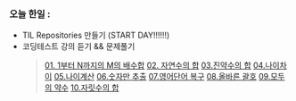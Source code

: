 ### 오늘 한일 : 
  - TIL Repositories 만들기 (START DAY!!!!!!)
  - 코딩테스트 강의 듣기 && 문제풀기
    >[01. 1부터 N까지의 M의 배수합](https://github.com/SeungMin2001/TIL/blob/main/CodingTest/01.%201%EB%B6%80%ED%84%B0%20N%EA%B9%8C%EC%A7%80%EC%9D%98%20M%EC%9D%98%20%EB%B0%B0%EC%88%98%ED%95%A9.md)
    >[02. 자연수의 합](https://github.com/SeungMin2001/TIL/blob/main/CodingTest/02.%20%EC%9E%90%EC%97%B0%EC%88%98%EC%9D%98%20%ED%95%A9.md)
    >[03.진약수의 합](https://github.com/SeungMin2001/TIL/blob/main/CodingTest/03.%EC%A7%84%EC%95%BD%EC%88%98%EC%9D%98%20%ED%95%A9.md)
    >[04.나이차이](https://github.com/SeungMin2001/TIL/blob/main/CodingTest/04.%EB%82%98%EC%9D%B4%EC%B0%A8%EC%9D%B4.md)
    >[05.나이계산](https://github.com/SeungMin2001/TIL/blob/main/CodingTest/05.%EB%82%98%EC%9D%B4%EA%B3%84%EC%82%B0.md)
    >[06.숫자만 추출](https://github.com/SeungMin2001/TIL/blob/main/CodingTest/06.%EC%88%AB%EC%9E%90%EB%A7%8C%20%EC%B6%94%EC%B6%9C.md)
    >[07.영어단어 복구](https://github.com/SeungMin2001/TIL/blob/main/CodingTest/07.%EC%98%81%EC%96%B4%EB%8B%A8%EC%96%B4%20%EB%B3%B5%EA%B5%AC.md)
    >[08.올바른 괄호](https://github.com/SeungMin2001/TIL/blob/main/CodingTest/08.%EC%98%AC%EB%B0%94%EB%A5%B8%20%EA%B4%84%ED%98%B8.md)
    >[09.모두의 약수](https://github.com/SeungMin2001/TIL/blob/main/CodingTest/09.%EB%AA%A8%EB%91%90%EC%9D%98%20%EC%95%BD%EC%88%98.md)
    >[10.자릿수의 합](https://github.com/SeungMin2001/TIL/blob/main/CodingTest/10.%EC%9E%90%EB%A6%BF%EC%88%98%EC%9D%98%20%ED%95%A9.md)
